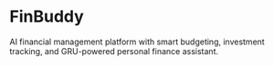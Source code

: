 # FinBuddy
AI financial management platform with smart budgeting, investment tracking, and GRU-powered personal finance assistant.
